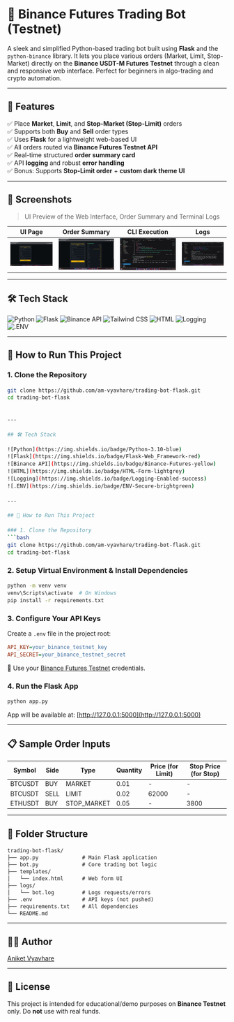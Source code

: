 # 🔁 Binance Futures Trading Bot (Testnet)

A sleek and simplified Python-based trading bot built using **Flask** and the `python-binance` library. It lets you place various orders (Market, Limit, Stop-Market) directly on the **Binance USDT-M Futures Testnet** through a clean and responsive web interface. Perfect for beginners in algo-trading and crypto automation.

---

## 🚀 Features

✅ Place **Market**, **Limit**, and **Stop-Market (Stop-Limit)** orders  
✅ Supports both **Buy** and **Sell** order types  
✅ Uses **Flask** for a lightweight web-based UI  
✅ All orders routed via **Binance Futures Testnet API**  
✅ Real-time structured **order summary card**  
✅ API **logging** and robust **error handling**  
✅ Bonus: Supports **Stop-Limit order** + **custom dark theme UI**

---

## 📸 Screenshots

> UI Preview of the Web Interface, Order Summary and Terminal Logs

| UI Page | Order Summary | CLI Execution | Logs |
|--------|----------------|---------------|------|
| ![UI](static/screenshots/Trading_bot.png) | ![Summary](static/screenshots/Trading_bot_order_summary.png) | ![CLI](static/screenshots/Bot_on_CLI.png) | ![Terminal](static/screenshots/run_project_terminal.png) |

---

## 🛠 Tech Stack

![Python](https://img.shields.io/badge/Python-3.10-blue)
![Flask](https://img.shields.io/badge/Flask-Web_Framework-red)
![Binance API](https://img.shields.io/badge/Binance-Futures-yellow)
![Tailwind CSS](https://img.shields.io/badge/TailwindCSS-Styling-informational)
![HTML](https://img.shields.io/badge/HTML-Form-lightgrey)
![Logging](https://img.shields.io/badge/Logging-Enabled-success)
![.ENV](https://img.shields.io/badge/ENV-Secure-brightgreen)

---

## 🧪 How to Run This Project

### 1. Clone the Repository

```bash
git clone https://github.com/am-vyavhare/trading-bot-flask.git
cd trading-bot-flask


---

## 🛠 Tech Stack

![Python](https://img.shields.io/badge/Python-3.10-blue)
![Flask](https://img.shields.io/badge/Flask-Web_Framework-red)
![Binance API](https://img.shields.io/badge/Binance-Futures-yellow)
![HTML](https://img.shields.io/badge/HTML-Form-lightgrey)
![Logging](https://img.shields.io/badge/Logging-Enabled-success)
![.ENV](https://img.shields.io/badge/ENV-Secure-brightgreen)

---

## 🧪 How to Run This Project

### 1. Clone the Repository
```bash
git clone https://github.com/am-vyavhare/trading-bot-flask.git
cd trading-bot-flask
```

### 2. Setup Virtual Environment & Install Dependencies
```bash
python -m venv venv
venv\Scripts\activate  # On Windows
pip install -r requirements.txt
```

### 3. Configure Your API Keys
Create a `.env` file in the project root:
```ini
API_KEY=your_binance_testnet_key
API_SECRET=your_binance_testnet_secret
```
🔐 Use your [Binance Futures Testnet](https://testnet.binancefuture.com/) credentials.

### 4. Run the Flask App
```bash
python app.py
```

App will be available at: [http://127.0.0.1:5000](http://127.0.0.1:5000)

---

## 📋 Sample Order Inputs

| Symbol    | Side | Type       | Quantity | Price (for Limit) | Stop Price (for Stop) |
|-----------|------|------------|----------|-------------------|------------------------|
| BTCUSDT   | BUY  | MARKET     | 0.01     | -                 | -                      |
| BTCUSDT   | SELL | LIMIT      | 0.02     | 62000             | -                      |
| ETHUSDT   | BUY  | STOP_MARKET| 0.05     | -                 | 3800                   |

---

## 📂 Folder Structure
```
trading-bot-flask/
├── app.py              # Main Flask application
├── bot.py              # Core trading bot logic
├── templates/
│   └── index.html      # Web form UI
├── logs/
│   └── bot.log         # Logs requests/errors
├── .env                # API keys (not pushed)
├── requirements.txt    # All dependencies
└── README.md
```

---


## 🧑‍💻 Author
[Aniket Vyavhare](https://github.com/am-vyavhare) 

---

## 📜 License
This project is intended for educational/demo purposes on **Binance Testnet** only. Do **not** use with real funds.
